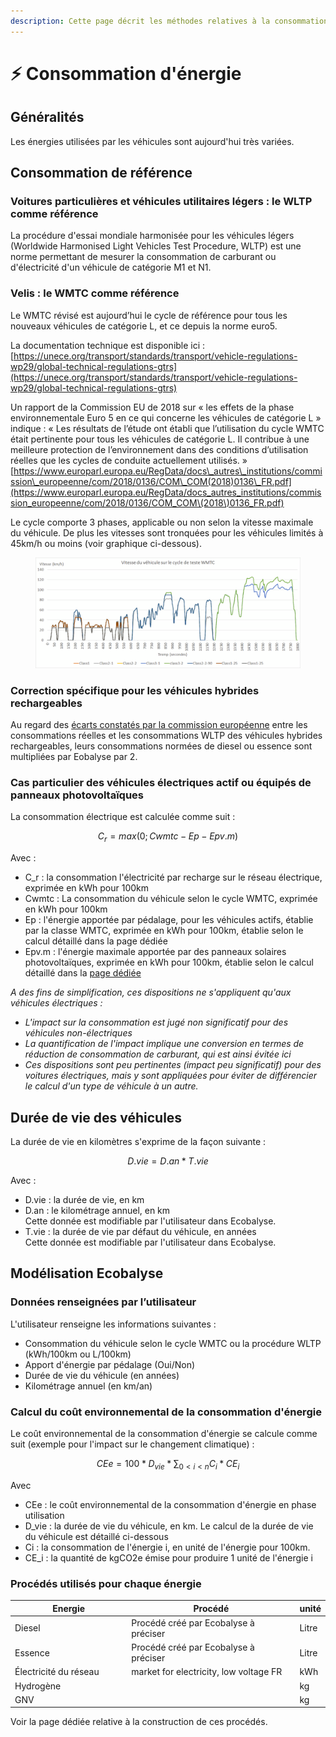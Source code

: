 ```yaml
---
description: Cette page décrit les méthodes relatives à la consommation des véhicules
---
```


# ⚡ Consommation d'énergie

## Généralités

Les énergies utilisées par les véhicules sont aujourd'hui très variées.&#x20;

## Consommation de référence

### Voitures particulières et véhicules utilitaires légers : le WLTP comme référence

La procédure d'essai mondiale harmonisée pour les véhicules légers (Worldwide Harmonised Light Vehicles Test Procedure, WLTP) est une norme permettant de mesurer la consommation de carburant ou d'électricité d'un véhicule de catégorie M1 et N1.

### Velis : le WMTC comme référence

Le WMTC révisé est aujourd’hui le cycle de référence pour tous les nouveaux véhicules de catégorie L, et ce depuis la norme euro5.

La documentation technique est disponible ici :  [https://unece.org/transport/standards/transport/vehicle-regulations-wp29/global-technical-regulations-gtrs](https://unece.org/transport/standards/transport/vehicle-regulations-wp29/global-technical-regulations-gtrs)

Un rapport de la Commission EU de 2018 sur « les effets de la phase environnementale Euro 5 en ce qui concerne les véhicules de catégorie L » indique : « Les résultats de l’étude ont établi que l’utilisation du cycle WMTC était pertinente pour tous les véhicules de catégorie L. Il contribue à une meilleure protection de l’environnement dans des conditions d’utilisation réelles que les cycles de conduite actuellement utilisés. » [https://www.europarl.europa.eu/RegData/docs\_autres\_institutions/commission\_europeenne/com/2018/0136/COM\_COM(2018)0136\_FR.pdf](https://www.europarl.europa.eu/RegData/docs_autres_institutions/commission_europeenne/com/2018/0136/COM_COM\(2018\)0136_FR.pdf)

Le cycle comporte 3 phases, applicable ou non selon la vitesse maximale du véhicule. De plus les vitesses sont tronquées pour les véhicules limités à 45km/h ou moins (voir graphique ci-dessous).

<figure><img src="../../../.gitbook/assets/image (2).png" alt=""><figcaption></figcaption></figure>

### Correction spécifique pour les véhicules hybrides rechargeables

Au regard des [écarts constatés par la commission européenne](https://climate.ec.europa.eu/news-your-voice/news/first-commission-report-real-world-co2-emissions-cars-and-vans-using-data-board-fuel-consumption-2024-03-18_en) entre les consommations réelles et les consommations WLTP des véhicules hybrides rechargeables, leurs consommations normées de diesel ou essence sont multipliées par Eobalyse par 2.&#x20;

### Cas particulier des véhicules électriques actif ou équipés de panneaux photovoltaïques

La consommation électrique est calculée comme suit :&#x20;

$$
C_r = max (0;Cwmtc-Ep-Epv.m)
$$

Avec :&#x20;

* C\_r : la consommation l'électricité par recharge sur le réseau électrique, exprimée en kWh pour 100km
* Cwmtc : La consommation du véhicule selon le cycle WMTC, exprimée en kWh pour 100km
* Ep : l'énergie apportée par pédalage, pour les véhicules actifs, établie par la classe WMTC, exprimée en kWh pour 100km, établie selon le calcul détaillé dans la page dédiée
* Epv.m : l'énergie maximale apportée par des panneaux solaires photovoltaïques, exprimée en kWh pour 100km, établie selon le calcul détaillé dans la [page dédiée](energie-apportee-par-des-panneaux-solaires-photovoltaique.md)

_A des fins de simplification, ces dispositions ne s'appliquent qu'aux véhicules électriques :_

* _L'impact sur la consommation est jugé non significatif pour des véhicules non-électriques_
* _La quantification de l'impact implique une conversion en termes de réduction de consommation de carburant, qui est ainsi évitée ici_
* _Ces dispositions sont peu pertinentes (impact peu significatif) pour des voitures électriques, mais y sont appliquées pour éviter de différencier le calcul d'un type de véhicule à un autre._

## Durée de vie des véhicules

La durée de vie en kilomètres s'exprime de la façon suivante :&#x20;

$$
D.vie=D.an*T.vie
$$

Avec :&#x20;

* D.vie : la durée de vie, en km
* D.an : le kilométrage annuel, en km\
  Cette donnée est modifiable par l'utilisateur dans Ecobalyse.
* T.vie : la durée de vie par défaut du véhicule, en années\
  Cette donnée est  modifiable par l'utilisateur dans Ecobalyse.

## Modélisation Ecobalyse

### Données renseignées par l’utilisateur

L'utilisateur renseigne les informations suivantes :

* Consommation du véhicule selon le cycle WMTC ou la procédure WLTP (kWh/100km ou L/100km)
* Apport d'énergie par pédalage (Oui/Non)
* Durée de vie du véhicule (en années)
* Kilométrage annuel (en km/an)

### Calcul du coût environnemental de la consommation d'énergie

Le coût environnemental de la consommation d'énergie se calcule comme suit (exemple pour l'impact sur le changement climatique) :

$$
CEe = 100*D_{vie}*\sum_{0<i<n}C_i*CE_i
$$

Avec&#x20;

* CEe : le coût environnemental de la consommation d'énergie en phase utilisation
* D\_vie : la durée de vie du véhicule, en km. Le calcul de la durée de vie du véhicule est détaillé ci-dessous
* Ci : la consommation de l'énergie i, en unité de l'énergie pour 100km.
* CE\_i : la quantité de kgCO2e émise pour produire 1 unité de l'énergie i

### Procédés utilisés pour chaque énergie

<table><thead><tr><th width="260">Energie</th><th width="420">Procédé</th><th>unité</th></tr></thead><tbody><tr><td>Diesel</td><td>Procédé créé par Ecobalyse à préciser</td><td>Litre</td></tr><tr><td>Essence</td><td>Procédé créé par Ecobalyse à préciser</td><td>Litre</td></tr><tr><td>Électricité du réseau</td><td>market for electricity, low voltage FR</td><td>kWh</td></tr><tr><td>Hydrogène</td><td></td><td>kg</td></tr><tr><td>GNV</td><td></td><td>kg</td></tr></tbody></table>

Voir la page dédiée relative à la construction de ces procédés.

